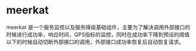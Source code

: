 # meerkat
meerkat 是一个服务监控以及服务降级基础组件，主要为了解决调用外部接口的时候进行成功率，响应时间，QPS指标的监控，同时在成功率下降到预设的阈值以下的时候自动切断外部接口的调用，外部接口成功率恢复后自动恢复请求。
